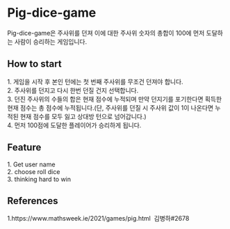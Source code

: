 <h1>Pig-dice-game</h1> Pig-dice-game은 주사위를 던져 이에 대한 주사위 숫자의 총합이 100에 먼저 도달하는 사람이 승리하는 게임입니다. <h2>How to start</h2> 1. 게임을 시작 후 본인 턴에는 첫 번째 주사위를 무조건 던져야 합니다.<br> 2. 주사위를 던지고 다시 한번 던질 건지 선택합니다.<br> 3. 던진 주사위의 수들의 합은 현재 점수에 누적되며 만약 던지기를 포기한다면 획득한 현재 점수는 총 점수에 누적됩니다.(단, 주사위를 던질 시 주사위 값이 1이 나온다면 누적된 현재 점수를 모두 잃고 상대방 턴으로 넘어갑니다.)<br> 4. 먼저 100점에 도달한 플레이어가 승리하게 됩니다. <h2>Feature</h2> 1. Get user name<br> 2. choose roll dice<br> 3. thinking hard to win<brg> <h2>References</h2> 1.https://www.mathsweek.ie/2021/games/pig.html
﻿
김병하#2678
